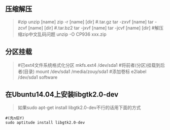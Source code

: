 ## 压缩解压
> #zip
unzip [name]
zip -r [name] [dir]
#.tar.gz
tar -zxvf [name]
tar -zcvf [name] [dir]
#.tar.bz2
tar -jxvf [name]
tar -jcvf [name] [dir]
#解压缩zip中文乱码问题
unzip -O CP936 xxx.zip

<!--more-->
## 分区挂载
> #已ext4文件系统格式化分区
mkfs.ext4 /dev/sda1
#将前者(分区)挂载到后者(目录)
mount /dev/sda1 /media/zouy/sda1
#添加卷标
e2label /dev/sda1 software

## 在Ubuntu14.04上安装libgtk2.0-dev
>  如果sudo apt-get install libgtk2.0-dev不行的话用下面的方式

```
#(先n后Y)
sudo aptitude install libgtk2.0-dev 
```

